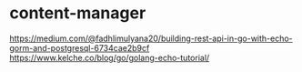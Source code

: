 # content-manager

https://medium.com/@fadhlimulyana20/building-rest-api-in-go-with-echo-gorm-and-postgresql-6734cae2b9cf
https://www.kelche.co/blog/go/golang-echo-tutorial/